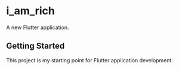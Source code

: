 # i_am_rich

A new Flutter application.

## Getting Started

This project is my starting point for Flutter application development.
